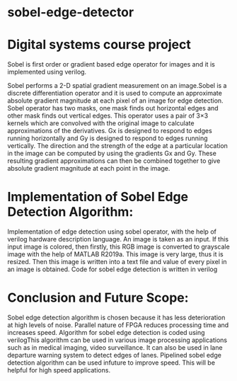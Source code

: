 # sobel-edge-detector
# Digital systems course project
Sobel is first order or gradient based edge operator for images and it is implemented using verilog.

Sobel performs a 2-D spatial gradient measurement on an image.Sobel is a discrete differentiation operator and it is used to compute an approximate absolute gradient magnitude at each pixel of an image for edge detection. Sobel operator has two masks, one mask finds out horizontal edges and other mask finds out vertical edges. This operator uses a pair of 3×3 kernels which are convolved with the original image
to calculate approximations of the derivatives. Gx is designed to respond to edges running horizontally and Gy is designed to respond to edges running vertically. The direction and the strength of the edge at a particular location in the image can be computed by using the gradients Gx and Gy. These resulting gradient approximations can then be combined together to give absolute gradient magnitude at each point in the image.

# Implementation of Sobel Edge Detection Algorithm:
Implementation of edge detection using sobel operator, with the help of verilog hardware description language. An image is taken as an input. If this input image is colored, then firstly, this RGB image is converted to grayscale image with the help of MATLAB R2019a. This image is very large, thus it is resized. Then this image is written into a text file and value of every pixel in an image is obtained. Code for sobel edge detection is written in verilog

# Conclusion and Future Scope:
Sobel edge detection algorithm is chosen because it has less deterioration at high levels of noise. Parallel nature of FPGA reduces processing time and increases speed. Algorithm for sobel edge detection is coded using verilogThis algorithm can be used in various image processing applications such as in medical imaging, video surveillance. It can also be used in lane departure warning system to detect edges of lanes. Pipelined sobel edge detection algorithm can be used infuture to improve speed. This will be helpful for high speed
applications.
